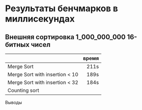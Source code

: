# Результаты бенчмарков в миллисекундах

## Внешняя сортировка 1_000_000_000 16-битных чисел

||время|
|---|---:|
|Merge Sort|211s|
|Merge Sort with insertion < 10|189s|
|Merge Sort with insertion < 32|184s|
|Counting sort||

Выводы

